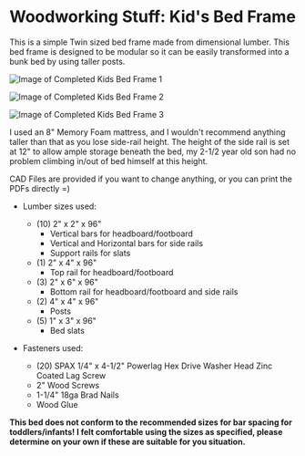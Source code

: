 # Woodworking Stuff: Kid's Bed Frame

This is a simple Twin sized bed frame made from dimensional lumber.  This bed frame is designed to be modular so it can be easily transformed into a bunk bed by using taller posts.  

![Image of Completed Kids Bed Frame 1](https://github.com/wrcsubers/Woodworking_KidsBedFrame/blob/main/_Images/KidsBedFinished_1.JPG)

![Image of Completed Kids Bed Frame 2](https://github.com/wrcsubers/Woodworking_KidsBedFrame/blob/main/_Images/KidsBedFinished_2.JPG)

![Image of Completed Kids Bed Frame 3](https://github.com/wrcsubers/Woodworking_KidsBedFrame/blob/main/_Images/KidsBedFinished_3.JPG)

I used an 8" Memory Foam mattress, and I wouldn't recommend anything taller than that as you lose side-rail height.  The height of the side rail is set at 12" to allow ample storage beneath the bed, my 2-1/2 year old son had no problem climbing in/out of bed himself at this height.

CAD Files are provided if you want to change anything, or you can print the PDFs directly =)

* Lumber sizes used:
  * (10) 2" x 2" x 96"
    * Vertical bars for headboard/footboard
    * Vertical and Horizontal bars for side rails
    * Support rails for slats
  * (1) 2" x 4" x 96"
    * Top rail for headboard/footboard
  * (3) 2" x 6" x 96"
    * Bottom rail for headboard/footboard and side rails
  * (2) 4" x 4" x 96"
    * Posts
  * (5) 1" x 3" x 96"
    * Bed slats

* Fasteners used:
  * (20) SPAX 1/4" x 4-1/2" Powerlag Hex Drive Washer Head Zinc Coated Lag Screw
  * 2" Wood Screws
  * 1-1/4" 18ga Brad Nails
  * Wood Glue

**This bed does not conform to the recommended sizes for bar spacing for toddlers/infants!  I felt comfortable using the sizes as specified, please determine on your own if these are suitable for you situation.**
